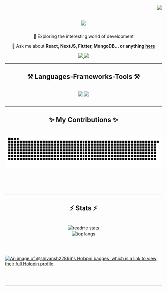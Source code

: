 <img align="right" src="https://visitor-badge.laobi.icu/badge?page_id=Shivansh-22866.Shivansh-22866" />

<h1 align="center">
    <img src="https://readme-typing-svg.herokuapp.com/?font=Caveat&size=40&center=true&vCenter=true&width=500&height=70&duration=4000&lines=Hi+There!+👋;+I'm+Shivansh+Pandey!;" />
</h1>

<div align="center">
 
 🔭 Exploring the interesting world of development

💬 Ask me about **React, NextJS, Flutter, MongoDB... or anything [here](https://github.com/Shivansh-22866/Shivansh-22866/issues)**

 </div>

 <div align="center"> 
  <a href="mailto:shivanshp0418@gmail.com">
    <img src="https://img.shields.io/badge/Gmail-333333?style=for-the-badge&logo=gmail&logoColor=red" />
  </a>
  <a href="https://linkedin.com/in/shivansh-pandey-5a6319282" target="_blank">
    <img src="https://img.shields.io/badge/LinkedIn-0077B5?style=for-the-badge&logo=linkedin&logoColor=white" target="_blank" />
  </a>
</div>

 <hr/>

<h2 align="center">⚒️ Languages-Frameworks-Tools ⚒️</h2>
<br/>
<div align="center">
    <img src="https://skillicons.dev/icons?i=vscodium,vite,vercel,ts,tailwind,supabase,sass,react,postgres,nodejs" />
    <img src="https://skillicons.dev/icons?i=express,nextjs,mongodb,materialui,dart,flutter,firebase,html,css,github,git,c,cpp,linux,go" /><br>
</div>

<br/>
<hr/>

<div align="center">
  <h2>✨ My Contributions ✨</h2>
  <br>
  <img alt="snake eating my contributions" src="https://raw.githubusercontent.com/Shivansh-22866/Shivansh-22866/output/github-contribution-grid-snake-dark.svg" />
  
  <br/><br/><br/>
</div>

<hr/>

<h2 align="center">⚡ Stats ⚡</h2>
<br>
<div align=center>
  <img width=390 src="https://github-readme-stats.vercel.app/api?username=Shivansh-22866&count_private=true&show_icons=true&theme=react&rank_icon=github&border_radius=10" alt="readme stats" />
  <br/>
  <img width=390 align="center" src="https://github-readme-stats.vercel.app/api/top-langs/?username=Shivansh-22866&hide=HTML&langs_count=8&layout=compact&theme=react&border_radius=10&size_weight=0.5&count_weight=0.5&exclude_repo=github-readme-stats" alt="top langs" />
  <br/>
</div>

<br/><br/>

[![An image of @shivansh22866's Holopin badges, which is a link to view their full Holopin profile](https://holopin.me/shivansh22866)](https://holopin.io/@shivansh22866)

<br/><br/>

<hr/>

<br/>
